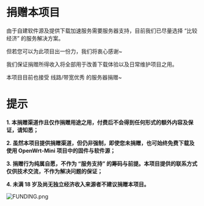 # 捐赠本项目

由于自建软件源及提供下载加速服务需要服务器支持，目前我们已尽量选择 “比较经济” 的服务解决方案。

但若您可以为此项目出一份力，我们将衷心感谢~

我们保证捐赠所得收入将全部用于改善下载体验以及日常维护项目之用。

本项目目前也接受 线路/带宽优秀 的服务器捐赠~

# 提示

**1. 本捐赠渠道作且仅作捐赠用途之用，付费后不会得到任何形式的额外内容及保证，请知悉；**

**2. 虽然本项目提供捐赠渠道，但仍非强制，即使您未捐赠，也可始终免费下载及使用 OpenWrt-Mini 项目中的固件与软件源；**

**3. 捐赠行为纯属自愿，不作为 “服务支持” 的筹码与前提。本项目提供的联系方式仅供技术交流，不作为解决问题的保证；**

**4. 未满 18 岁及尚无独立经济收入来源者不建议捐赠本项目。**

<img src="https://img03.mifile.cn/v1/MI_542ED8B1722DC/6d609b4650ce286cfe9871260dffc224.png" alt="FUNDING.png" title="FUNDING.png" />

